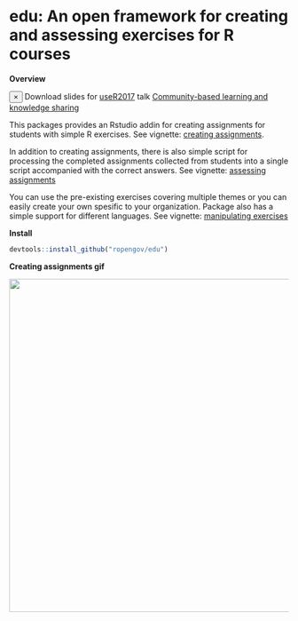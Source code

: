 edu: An open framework for creating and assessing exercises for R courses
===================================================

**Overview**

<div class="alert alert-dismissible alert-info">
  <button type="button" class="close" data-dismiss="alert">&times;</button>
  Download slides for <a href = "https://user2017.brussels/">useR2017</a> talk <a href = "http://software.markuskainu.fi/ropengov/user2017_slides/slides.pdf">Community-based learning and knowledge sharing</a>
  </div>

This packages provides an Rstudio addin for creating assignments for students with simple R exercises. See vignette: [creating assignments](https://ropengov.github.io/edu/articles/a_creating_assignments.html). 

In addition to creating assignments, there is also simple script for processing the completed assignments collected from students into a single script accompanied with the correct answers. See vignette: [assessing assignments](https://ropengov.github.io/edu/articles/b_assessing_assignments.html)

You can use the pre-existing exercises covering multiple themes or you can easily create your own spesific to your organization. Package also has a simple support for different languages. See vignette: [manipulating exercises](https://ropengov.github.io/edu/articles/c_manipulating_exercises.html)

**Install**

```r
devtools::install_github("ropengov/edu")
```


**Creating assignments gif**



<img src="http://software.markuskainu.fi/ropengov/edu/edu_create.gif" width = 600/>



